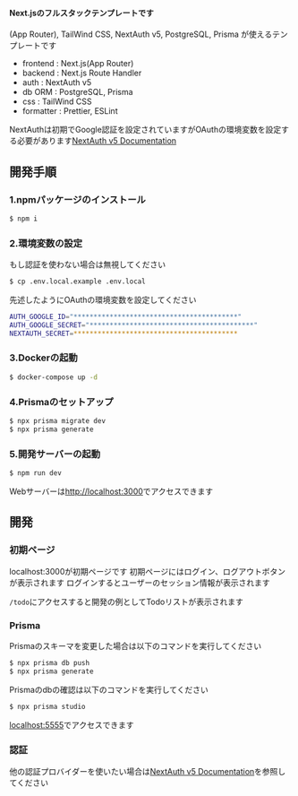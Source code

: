 #### Next.jsのフルスタックテンプレートです

(App Router), TailWind CSS, NextAuth v5, PostgreSQL, Prisma が使えるテンプレートです

- frontend : Next.js(App Router)
- backend : Next.js Route Handler
- auth : NextAuth v5
- db ORM : PostgreSQL, Prisma
- css : TailWind CSS
- formatter : Prettier, ESLint

NextAuthは初期でGoogle認証を設定されていますがOAuthの環境変数を設定する必要があります[NextAuth v5 Documentation](https://authjs.dev/getting-started/authentication/oauth)

## 開発手順

### 1.npmパッケージのインストール

```bash
$ npm i
```

### 2.環境変数の設定

もし認証を使わない場合は無視してください

```bash
$ cp .env.local.example .env.local
```

先述したようにOAuthの環境変数を設定してください

```bash
AUTH_GOOGLE_ID="*****************************************"
AUTH_GOOGLE_SECRET="*****************************************"
NEXTAUTH_SECRET=*****************************************
```

### 3.Dockerの起動

```bash
$ docker-compose up -d
```

### 4.Prismaのセットアップ

```bash
$ npx prisma migrate dev
$ npx prisma generate
```

### 5.開発サーバーの起動

```bash
$ npm run dev
```

Webサーバーは[http://localhost:3000](http://localhost:3000)でアクセスできます

## 開発

### 初期ページ

localhost:3000が初期ページです
初期ページにはログイン、ログアウトボタンが表示されます
ログインするとユーザーのセッション情報が表示されます

`/todo`にアクセスすると開発の例としてTodoリストが表示されます

### Prisma

Prismaのスキーマを変更した場合は以下のコマンドを実行してください

```bash
$ npx prisma db push
$ npx prisma generate
```

Prismaのdbの確認は以下のコマンドを実行してください

```bash
$ npx prisma studio
```

[localhost:5555](http://localhost:5555)でアクセスできます

### 認証

他の認証プロバイダーを使いたい場合は[NextAuth v5 Documentation](https://authjs.dev/getting-started/authentication/oauth)を参照してください
